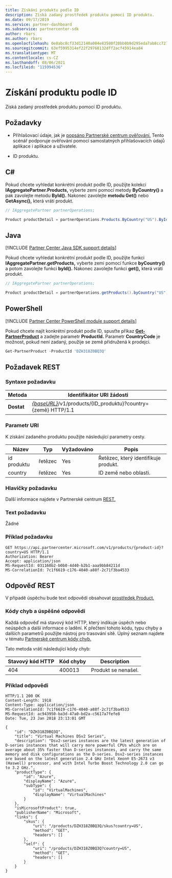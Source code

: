 ```yaml
---
title: Získání produktu podle ID
description: Získá zadaný prostředek produktu pomocí ID produktu.
ms.date: 09/17/2019
ms.service: partner-dashboard
ms.subservice: partnercenter-sdk
author: rbars
ms.author: rbars
ms.openlocfilehash: 0e8abc8cf33d12140a084e83580f20bb0b9d295eda7ab8cc7279c89043c81992
ms.sourcegitcommit: 63ef5995314ef22f29768132dff2acf45914ea84
ms.translationtype: MT
ms.contentlocale: cs-CZ
ms.lasthandoff: 08/06/2021
ms.locfileid: "115994536"
---
```

# <a name="get-a-product-by-id"></a>Získání produktu podle ID

Získá zadaný prostředek produktu pomocí ID produktu.

## <a name="prerequisites"></a>Požadavky

- Přihlašovací údaje, jak je [popsáno Partnerské centrum ověřování.](partner-center-authentication.md) Tento scénář podporuje ověřování pomocí samostatných přihlašovacích údajů aplikace i aplikace a uživatele.

- ID produktu.

## <a name="c"></a>C\#

Pokud chcete vyhledat konkrétní produkt podle ID, použijte kolekci **IAggregatePartner.Products,** vyberte zemi pomocí metody **ByCountry()** a pak zavolejte metodu **ById().** Nakonec zavolejte **metodu Get()** nebo **GetAsync(),** která vrátí produkt.

```csharp
// IAggregatePartner partnerOperations;

Product productDetail = partnerOperations.Products.ByCountry("US").ById("DZH318Z0BQ3Q").Get();
```

## <a name="java"></a>Java

[!INCLUDE [Partner Center Java SDK support details](<../includes/java-sdk-support.md>)]

Pokud chcete vyhledat konkrétní produkt podle ID, použijte funkci **IAggregatePartner.getProducts,** vyberte zemi pomocí funkce **byCountry()** a potom zavolejte funkci **byId().** Nakonec zavolejte funkci **get(),** která vrátí produkt.

```java
// IAggregatePartner partnerOperations;

Product productDetail = partnerOperations.getProducts().byCountry("US").byId("DZH318Z0BQ3Q").get();
```

## <a name="powershell"></a>PowerShell

[!INCLUDE [Partner Center PowerShell module support details](<../includes/powershell-module-support.md>)]

Pokud chcete najít konkrétní produkt podle ID, spusťte příkaz [**Get-PartnerProduct**](https://github.com/Microsoft/Partner-Center-PowerShell/blob/master/docs/help/Get-PartnerProduct.md) a zadejte parametr **ProductId.** Parametr **CountryCode** je možnost, pokud není zadaný, použije se země přidružená k prodejci.

```powershell
Get-PartnerProduct -ProductId 'DZH318Z0BQ3Q'
```

## <a name="rest-request"></a>Požadavek REST

### <a name="request-syntax"></a>Syntaxe požadavku

| Metoda  | Identifikátor URI žádosti                                                                                   |
|---------|-----------------------------------------------------------------------------------------------|
| **Dostat** | [*{baseURL}*](partner-center-rest-urls.md)/v1/products/{ID_produktu}?country={země} HTTP/1.1  |

### <a name="uri-parameter"></a>Parametr URI

K získání zadaného produktu použijte následující parametry cesty.

| Název                   | Typ     | Vyžadováno | Popis                                                     |
|------------------------|----------|----------|-----------------------------------------------------------------|
| id produktu             | řetězec   | Yes      | Řetězec, který identifikuje produkt.                           |
| country                | řetězec   | Yes      | ID země nebo oblasti.                                            |

### <a name="request-headers"></a>Hlavičky požadavku

Další informace najdete v Partnerské centrum [REST.](headers.md)

### <a name="request-body"></a>Text požadavku

Žádné

### <a name="request-example"></a>Příklad požadavku

```http
GET https://api.partnercenter.microsoft.com/v1/products/{product-id}?country=US HTTP/1.1
Authorization: Bearer
Accept: application/json
MS-RequestId: 031160b2-b0b0-4d40-b2b1-aaa9bb84211d
MS-CorrelationId: 7c1f6619-c176-4040-a88f-2c71f3ba4533
```

## <a name="rest-response"></a>Odpověď REST

V případě úspěchu bude text odpovědi obsahovat [prostředek Product.](product-resources.md#product)

### <a name="response-success-and-error-codes"></a>Kódy chyb a úspěšné odpovědi

Každá odpověď má stavový kód HTTP, který indikuje úspěch nebo neúspěch a další informace o ladění. K přečtení tohoto kódu, typu chyby a dalších parametrů použijte nástroj pro trasování sítě. Úplný seznam najdete v tématu [Partnerské centrum kódy chyb.](error-codes.md)

Tato metoda vrátí následující kódy chyb:

| Stavový kód HTTP     | Kód chyby   | Description                                                                |
|----------------------|--------------|----------------------------------------------------------------------------|
| 404                  | 400013       | Produkt se nenašel.                                                     |

### <a name="response-example"></a>Příklad odpovědi

```http
HTTP/1.1 200 OK
Content-Length: 1918
Content-Type: application/json
MS-CorrelationId: 7c1f6619-c176-4040-a88f-2c71f3ba4533
MS-RequestId: ac943950-ba3d-47a0-bd2a-c5617a7fefe8
Date: Tue, 23 Jan 2018 23:13:01 GMT

{
    "id": "DZH318Z0BQ3Q",
    "title": "Virtual Machines DSv2 Series",
    "description": "Dsv2-series instances are the latest generation of D-series instances that will carry more powerful CPUs which are on average about 35% faster than D-series instances, and carry the same memory and disk configurations as the D-series. Dsv2-series instances are based on the latest generation 2.4 GHz Intel Xeon® E5-2673 v3 (Haswell) processor, and with Intel Turbo Boost Technology 2.0 can go to 3.2 GHz.",
    "productType": {
        "id": "Azure",
        "displayName": "Azure",
        "subType": {
            "id": "VirtualMachines",
            "displayName": "VirtualMachines"
        }
    },
    "isMicrosoftProduct": true,
    "publisherName": "Microsoft",
    "links": {
        "skus": {
            "uri": "/products/DZH318Z0BQ3Q/skus?country=US",
            "method": "GET",
            "headers": []
        },
        "self": {
            "uri": "/products/DZH318Z0BQ3Q?country=US",
            "method": "GET",
            "headers": []
        }
    }
}
```
